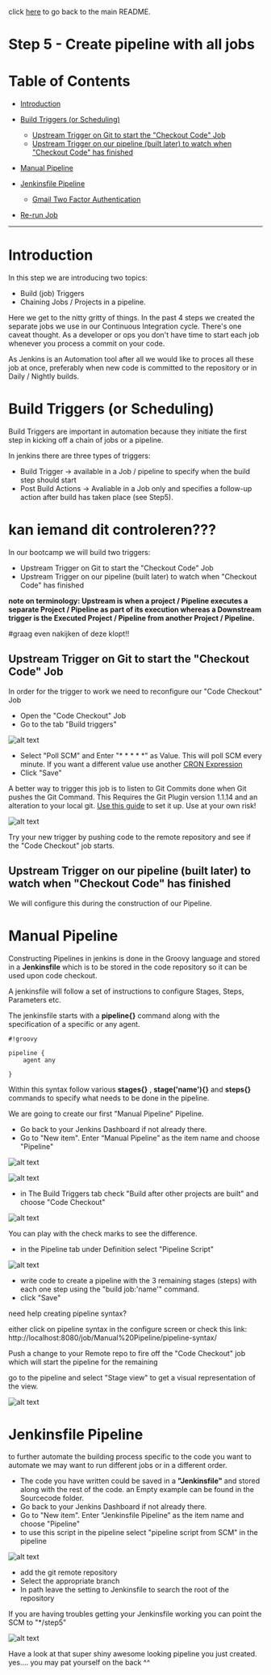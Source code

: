 click [here](../README.md) to go back to the main README. 

# Step 5 - Create pipeline with all jobs

# Table of Contents
- [Introduction](#introduction)
- [Build Triggers (or Scheduling)](#run-deployment-job)
  - [Upstream Trigger on Git to start the "Checkout Code" Job]()
  - [Upstream Trigger on our pipeline (built later) to watch when "Checkout Code" has finished]()
- [Manual Pipeline](#configure-mail)
- [Jenkinsfile Pipeline](#configure-mail)

  - [Gmail Two Factor Authentication](#two--factor-authentication)
- [Re-run Job](#rerun-job)

***

# Introduction

In this step we are introducing two topics:

- Build (job) Triggers
- Chaining Jobs / Projects in a pipeline.

Here we get to the nitty gritty of things. In the past 4 steps we created the separate jobs we use in our Continuous Integration cycle. There's one caveat thought. As a developer or ops you don't have time to start each job whenever you process a commit on your code.

As Jenkins is an Automation tool after all we would like to proces all these job at once, preferably when new code is committed to the repository or in Daily / Nightly builds.

# Build Triggers (or Scheduling)

Build Triggers are important in automation because they initiate the first step in kicking off a chain of jobs or a pipeline.

In jenkins there are three types of triggers:

- Build Trigger -> available in a Job / pipeline to specify when the build step should start
- Post Build Actions -> Avaliable in a Job only and specifies a follow-up action after build has taken place (see Step5).

# kan iemand dit controleren???

In our bootcamp we will build two triggers:

- Upstream Trigger on Git to start the "Checkout Code" Job
- Upstream Trigger on our pipeline (built later) to watch when "Checkout Code" has finished

__note on terminology: Upstream is when a project / Pipeline executes a separate Project / Pipeline as part of its execution whereas a Downstream trigger is the Executed Project / Pipeline from another Project / Pipeline.__

#graag even nakijken of deze klopt!!

## Upstream Trigger on Git to start the "Checkout Code" Job

In order for the trigger to work we need to reconfigure our "Code Checkout" Job

- Open the "Code Checkout" Job
- Go to the tab "Build triggers"

![alt text](/docs/images/Step5/Step5-bt-1.png "Logo Title Text 1")

- Select "Poll SCM" and Enter "* * * * *" as Value. This will poll SCM every minute. If you want a different value use another [CRON Expression](https://en.wikipedia.org/wiki/Cron)
- Click "Save"

A better way to trigger this job is to listen to Git Commits done when Git pushes the Git Command. This Requires the Git Plugin version 1.1.14 and an alteration to your local git. [Use this guide](http://kohsuke.org/2011/12/01/polling-must-die-triggering-jenkins-builds-from-a-git-hook/) to set it up. Use at your own risk!

![alt text](/docs/images/Step5/Step5-bt-2.png "Logo Title Text 1")

Try your new trigger by pushing code to the remote repository and see if the "Code Checkout" job starts.

## Upstream Trigger on our pipeline (built later) to watch when "Checkout Code" has finished

We will configure this during the construction of our Pipeline.

# Manual Pipeline

Constructing Pipelines in jenkins is done in the Groovy language and stored in a __Jenkinsfile__ which is to be stored in the code repository so it can be used upon code checkout.

A jenkinsfile will follow a set of instructions to configure Stages, Steps, Parameters etc.

The jenkinsfile starts with a __pipeline{}__ command along with the specification of a specific or any agent.

```
#!groovy

pipeline {
    agent any

}
``` 
Within this syntax follow various __stages{}__ , __stage('name'){}__  and __steps{}__ commands to specify what needs to be done in the pipeline.

We are going to create our first "Manual Pipeline" Pipeline.

- Go back to your Jenkins Dashboard if not already there.
- Go to "New item". Enter “Manual Pipeline” as the item name and choose "Pipeline"

![alt text](/docs/images/Step5/Step5-1.png "Logo Title Text 1")

![alt text](/docs/images/Step5/Step5-2.png "Logo Title Text 1")

- in The Build Triggers tab check "Build after other projects are built" and choose "Code Checkout"

![alt text](/docs/images/Step5/Step5-3.png "Logo Title Text 1")

You can play with the check marks to see the difference.

- in the Pipeline tab under Definition select "Pipeline Script"

![alt text](/docs/images/Step5/Step5-4.png "Logo Title Text 1")

- write code to create a pipeline with the 3 remaining stages (steps) with each one step using the "build job:'name'" command.
- click "Save"

need help creating pipeline syntax?

either click on pipeline syntax in the configure screen or check this link: http://localhost:8080/job/Manual%20Pipeline/pipeline-syntax/

Push a change to your Remote repo to fire off the "Code Checkout" job which will start the pipeline for the remaining

go to the pipeline and select "Stage view" to get a visual representation of the view.

![alt text](/docs/images/Step5/Step5-5.png "Logo Title Text 1")


# Jenkinsfile Pipeline

to further automate the building process specific to the code you want to automate we may want to run different jobs or in a different order.

- The code you have written could be saved in a __"Jenkinsfile"__ and stored along with the rest of the code. an Empty example can be found in the Sourcecode folder.
- Go back to your Jenkins Dashboard if not already there.
- Go to "New item". Enter "Jenkinsfile Pipeline” as the item name and choose "Pipeline"
- to use this script in the pipeline select "pipeline script from SCM" in the pipeline

![alt text](/docs/images/Step5/Step5-jf-1.png "Logo Title Text 1")

- add the git remote repository
- Select the appropriate branch
- In path leave the setting to Jenkinsfile to search the root of the repository

If you are having troubles getting your Jenkinsfile working you can point the SCM to "*/step5"

![alt text](/docs/images/Step5/Step5-jf-2.png "Logo Title Text 1")

Have a look at that super shiny awesome looking pipeline you just created. yes.... you may pat yourself on the back ^^











